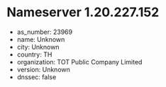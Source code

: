 # Nameserver 1.20.227.152

* as_number: 23969
* name: Unknown
* city: Unknown
* country: TH
* organization: TOT Public Company Limited
* version: Unknown
* dnssec: false
